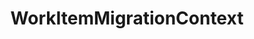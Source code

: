 ---
optionsClassName: WorkItemMigrationConfig
optionsClassFullName: MigrationTools._EngineV1.Configuration.Processing.WorkItemMigrationConfig
configurationSamples:
- name: default
  description: 
  code: >-
    {
      "$type": "WorkItemMigrationConfig",
      "Enabled": false,
      "ReplayRevisions": true,
      "PrefixProjectToNodes": false,
      "UpdateCreatedDate": true,
      "UpdateCreatedBy": true,
      "WIQLQueryBit": "AND  [Microsoft.VSTS.Common.ClosedDate] = '' AND [System.WorkItemType] NOT IN ('Test Suite', 'Test Plan','Shared Steps','Shared Parameter','Feedback Request')",
      "WIQLOrderBit": "[System.ChangedDate] desc",
      "LinkMigration": true,
      "AttachmentMigration": true,
      "AttachmentWorkingPath": "c:\\temp\\WorkItemAttachmentWorkingFolder\\",
      "FixHtmlAttachmentLinks": false,
      "SkipToFinalRevisedWorkItemType": true,
      "WorkItemCreateRetryLimit": 5,
      "FilterWorkItemsThatAlreadyExistInTarget": true,
      "PauseAfterEachWorkItem": false,
      "AttachmentMaxSize": 480000000,
      "AttachRevisionHistory": false,
      "LinkMigrationSaveEachAsAdded": false,
      "GenerateMigrationComment": true,
      "WorkItemIDs": null,
      "MaxRevisions": 0,
      "UseCommonNodeStructureEnricherConfig": false,
      "StopMigrationOnMissingAreaIterationNodes": true,
      "NodeBasePaths": null,
      "AreaMaps": {
        "$type": "Dictionary`2"
      },
      "IterationMaps": {
        "$type": "Dictionary`2"
      },
      "MaxGracefulFailures": 0,
      "SkipRevisionWithInvalidIterationPath": false,
      "SkipRevisionWithInvalidAreaPath": false
    }
  sampleFor: MigrationTools._EngineV1.Configuration.Processing.WorkItemMigrationConfig
description: WorkItemMigrationConfig is the main processor used to Migrate Work Items, Links, and Attachments. Use `WorkItemMigrationConfig` to configure.
className: WorkItemMigrationContext
typeName: Processors
architecture: v1
options:
- parameterName: AreaMaps
  type: Dictionary
  description: Remapping rules for area paths, implemented with regular expressions. The rules apply with a higher priority than the `PrefixProjectToNodes`, that is, if no rule matches the path and the `PrefixProjectToNodes` option is enabled, then the old `PrefixProjectToNodes` behavior is applied.
  defaultValue: '{}'
- parameterName: AttachmentMaxSize
  type: Int32
  description: '`AttachmentMigration` is set to true then you need to specify a max file size for upload in bites. For Azure DevOps Services the default is 480,000,000 bites (60mb), for TFS its 32,000,000 bites (4mb).'
  defaultValue: 480000000
- parameterName: AttachmentMigration
  type: Boolean
  description: If enabled this will migrate all of the attachments at the same time as the work item
  defaultValue: true
- parameterName: AttachmentWorkingPath
  type: String
  description: '`AttachmentMigration` is set to true then you need to specify a working path for attachments to be saved locally.'
  defaultValue: C:\temp\Migration\
- parameterName: AttachRevisionHistory
  type: Boolean
  description: This will create a json file with the revision history and attach it to the work item. Best used with `MaxRevisions` or `ReplayRevisions`.
  defaultValue: '?'
- parameterName: Enabled
  type: Boolean
  description: If enabled then the processor will run
  defaultValue: false
- parameterName: FilterWorkItemsThatAlreadyExistInTarget
  type: Boolean
  description: This loads all of the work items already saved to the Target and removes them from the Source work item list prior to commencing the run. While this may take some time in large data sets it reduces the time of the overall migration significantly if you need to restart.
  defaultValue: true
- parameterName: FixHtmlAttachmentLinks
  type: Boolean
  description: "**beta** If enabled this will fix any image attachments URL's, work item mention URL's or user mentions in the HTML fields as well as discussion comments. You must specify a PersonalAccessToken in the Source project for Azure DevOps; TFS should use integrated authentication."
  defaultValue: '?'
- parameterName: GenerateMigrationComment
  type: Boolean
  description: If enabled, adds a comment recording the migration
  defaultValue: false
- parameterName: IterationMaps
  type: Dictionary
  description: Remapping rules for iteration paths, implemented with regular expressions. The rules apply with a higher priority than the `PrefixProjectToNodes`, that is, if no rule matches the path and the `PrefixProjectToNodes` option is enabled, then the old `PrefixProjectToNodes` behavior is applied.
  defaultValue: '{}'
- parameterName: LinkMigration
  type: Boolean
  description: If enabled this will migrate the Links for the work item at the same time as the whole work item.
  defaultValue: true
- parameterName: LinkMigrationSaveEachAsAdded
  type: Boolean
  description: "If you have changed parents before re-running a sync you may get a `TF26194: unable to change the value of the 'Parent' field` error. This will resolve it, but will slow migration."
  defaultValue: false
- parameterName: MaxGracefulFailures
  type: Int32
  description: The maximum number of failures to tolerate before the migration fails. When set above zero, a work item migration error is logged but the migration will continue until the number of failed items reaches the configured value, after which the migration fails.
  defaultValue: 0
- parameterName: MaxRevisions
  type: Int32
  description: Sets the maximum number of revisions that will be migrated. "First + Last N = Max". If this was set to 5 and there were 10 revisions you would get the first 1 (creation) and the latest 4 migrated.
  defaultValue: 0
- parameterName: NodeBasePaths
  type: String[]
  description: The root paths of the Ares / Iterations you want migrate. See [NodeBasePath Configuration](#nodebasepath-configuration)
  defaultValue: '["/"]'
- parameterName: PauseAfterEachWorkItem
  type: Boolean
  description: Pause after each work item is migrated
  defaultValue: false
- parameterName: PrefixProjectToNodes
  type: Boolean
  description: Prefix your iterations and areas with the project name. If you have enabled this in `NodeStructuresMigrationConfig` you must do it here too.
  defaultValue: false
- parameterName: ReplayRevisions
  type: Boolean
  description: You can choose to migrate the tip only (a single write) or all of the revisions (many writes). If you are setting this to `false` to migrate only the tip then you should set `BuildFieldTable` to `true`.
  defaultValue: true
- parameterName: SkipRevisionWithInvalidAreaPath
  type: Boolean
  description: When set to true, this setting will skip a revision if the source area has not been migrated, has been deleted or is somehow invalid, etc.
  defaultValue: missng XML code comments
- parameterName: SkipRevisionWithInvalidIterationPath
  type: Boolean
  description: This will skip a revision if the source iteration has not been migrated i.e. it was deleted
  defaultValue: missng XML code comments
- parameterName: SkipToFinalRevisedWorkItemType
  type: Boolean
  description: "**beta** If enabled this will fix any image attachments URL's, work item mention URL's or user mentions in the HTML fields as well as discussion comments. You must specify a PersonalAccessToken in the Source project for Azure DevOps; TFS should use integrated authentication."
  defaultValue: false
- parameterName: StopMigrationOnMissingAreaIterationNodes
  type: Boolean
  description: ''
  defaultValue: '?'
- parameterName: UpdateCreatedBy
  type: Boolean
  description: "If this is enabled the creation process on the target project will create the items with the original creation date. (Important: The item history is always pointed to the date of the migration, it's change only the data column CreateDate, not the internal create date)"
  defaultValue: true
- parameterName: UpdateCreatedDate
  type: Boolean
  description: "If this is enabled the creation process on the target project will create the items with the original creation date. (Important: The item history is always pointed to the date of the migration, it's change only the data column CreateDate, not the internal create date)"
  defaultValue: true
- parameterName: UseCommonNodeStructureEnricherConfig
  type: Boolean
  description: ''
  defaultValue: '?'
- parameterName: WIQLOrderBit
  type: String
  description: A work item query to affect the order in which the work items are migrated. Don't leave this empty.
  defaultValue: '[System.ChangedDate] desc'
- parameterName: WIQLQueryBit
  type: String
  description: A work item query based on WIQL to select only important work items. To migrate all leave this empty. See [WIQL Query Bits](#wiql-query-bits)
  defaultValue: AND  [Microsoft.VSTS.Common.ClosedDate] = '' AND [System.WorkItemType] NOT IN ('Test Suite', 'Test Plan','Shared Steps','Shared Parameter','Feedback Request')
- parameterName: WorkItemCreateRetryLimit
  type: Int32
  description: '**beta** If set to a number greater than 0 work items that fail to save will retry after a number of seconds equal to the retry count. This allows for periodic network glitches not to end the process.'
  defaultValue: 5
- parameterName: WorkItemIDs
  type: IList
  description: A list of work items to import
  defaultValue: '[]'
status: ready
processingTarget: Work Items
classFile: /src/VstsSyncMigrator.Core/Execution/MigrationContext/WorkItemMigrationContext.cs
optionsClassFile: /src/MigrationTools/_EngineV1/Configuration/Processing/WorkItemMigrationConfig.cs

redirectFrom: []
layout: reference
toc: true
permalink: /Reference/v1/Processors/WorkItemMigrationContext/
title: WorkItemMigrationContext
categories:
- Processors
- v1
notes: >-
  ## <a name="WIQLQueryBits"></a>WIQL Query Bits


  The Work Item queries are all built using Work Item [Query Language (WIQL)](https://docs.microsoft.com/en-us/azure/devops/boards/queries/wiql-syntax).


  > Note: A useful Azure DevOps Extension to explore WIQL is the [WIQL Editor](https://marketplace.visualstudio.com/items?itemName=ottostreifel.wiql-editor)


  ### Examples


  You can use the [WIQL Editor](https://marketplace.visualstudio.com/items?itemName=ottostreifel.wiql-editor) to craft a query in Azure DevOps.


  Typical way that queries are built:


  ```
   var targetQuery =
       string.Format(
           @"SELECT [System.Id], [{ReflectedWorkItemIDFieldName}] FROM WorkItems WHERE [System.TeamProject] = @TeamProject {WIQLQueryBit} ORDER BY {WIQLOrderBit}",
           Engine.Target.Config.ReflectedWorkItemIDFieldName,
           _config.WIQLQueryBit,
           _config.WIQLOrderBit
        );
  var targetFoundItems = Engine.Target.WorkItems.GetWorkItems(targetQuery);

  ```


  A simple example config:


  ```

  "WIQLQueryBit": "AND [System.WorkItemType] NOT IN ('Test Suite', 'Test Plan')",

  "WIQLOrderBit": "[System.ChangedDate] desc",

  ```

  Scope to Area Path (Team data):


  ```

  "WIQLQueryBit": "AND [System.AreaPath] UNDER 'project\Team 1\' AND [System.WorkItemType] NOT IN ('Test Suite', 'Test Plan')",

  "WIQLOrderBit": "[System.ChangedDate] desc",

  ```


  ```

  "WIQLQueryBit": "AND [System.ChangedDate] > 'project\Team 1\' AND [System.WorkItemType] NOT IN ('Test Suite', 'Test Plan')",

  "WIQLOrderBit": "[System.ChangedDate] desc",

  ```


  ## <a name="NodeBasePath"></a>NodeBasePath Configuration ##

  The `NodeBasePaths` entry allows the filtering of the nodes to be replicated on the target projects. To try to explain the correct usage let us assume that we have a source team project `SourceProj` with the following node structures


  - AreaPath
     - SourceProj
     - SourceProj\Team 1
     - SourceProj\Team 2
     - SourceProj\Team 2\Sub-Area
     - SourceProj\Team 3
  - IterationPath
     - SourceProj
     - SourceProj\Sprint 1
     - SourceProj\Sprint 2
     - SourceProj\Sprint 2\Sub-Iteration
     - SourceProj\Sprint 3

  Depending upon what node structures you wish to migrate you would need the following settings. Exclusions are also possible by prefixing a path with an exclamation mark `!`. Example are


  | | |

  |-|-|

  | Intention    | Migrate all areas and iterations and all Work Items

  | NodeBasePath | `[]`

  | Comment      | The same AreaPath and Iteration Paths are created on the target as on the source. Hence, all migrated WI remain in their existing area and iteration paths

  ||

  | Intention    | Only migrate area path `Team 2` and it associated Work Items, but all iteration paths

  | NodeBasePath | `["Team 2", "Sprint"]`

  | Comment      | Only the area path ending `Team 2` will be migrated. <br>The `WIQLQueryBit` should be edited to limit the WI migrated to this area path e.g. add `AND [System.AreaPath] UNDER 'SampleProject\\Team 2'` . <br> The migrated WI will have an area path of `TargetProj\Team 2` but retain their iteration paths matching the sprint name on the source

  ||

  | Intention    | Only migrate iterations structure

  | NodeBasePath | `["Sprint"]`

  | Comment      | Only the area path ending `Team 2` will be migrated<br>All the iteration paths will be migrated. <br> The migrated WI will have the default area path of `TargetProj` as their source area path was not migrated i.e. `TargetProj`<br> The migrated WI will have an iteration path match the sprint name on the source

  ||

  | Intention    | Move all WI to the existing area and iteration paths on the targetProj

  | NodeBasePath | `["DUMMY VALUE"]`

  | Comment      | As the `NodeBasePath` does not match any source area or iteration path no nodes are migrated. <br>Migrated WI will be assigned to any matching area or iteration paths. If no matching ones can be found they will default to the respective root values

  ||

  | Intention    | Move the `Team 2` area, but not its `Sub-Area`

  | NodeBasePath | `["Team 2", "!Team 2\\SubArea"]`

  | Comment      | The Work Items will have to be restricted to the right areas, e.g. with `AND [System.AreaPath] UNDER 'SampleProject\\Team 2' AND [System.AreaPath] NOT UNDER 'SampleProject\\Team 2\\Sub-Area'`, otherwise their migratin will fail


  # Iteration Maps and Area Maps


  These two configuration elements apply after the `NodeBasePaths` selector, i.e.

  only on Areas and Iterations that have been selected for migration. They allow

  to change the area path, respectively the iteration path, of migrated work items.


  These remapping rules are applied both while creating path nodes in the target

  project and when migrating work items.


  These remapping rules are applied with a higher priority than the

  `PrefixProjectToNodes` option. This means that if no declared rule matches the

  path and the `PrefixProjectToNodes` option is enabled, then the old behavior is

  used.


  The syntax is a dictionary of regular expressions and the replacement text.


  *Warning*: These follow the

  [.net regular expression language](https://docs.microsoft.com/en-us/dotnet/standard/base-types/regular-expression-language-quick-reference).

  The key in the dictionary is a regular expression search pattern, while the

  value is a regular expression replacement pattern. It is therefore possible to

  use back-references in the replacement string.


  *Warning*: Special characters in the acceptation of regular expressions _and_

  json both need to be escaped. For a key, this means, for example, that a

  literal backslash must be escaped for the regular expression language `\\`

  _and_ each of these backslashes must then be escaped for the json encoding:

  `\\\\`. In the replacement string, a literal `$` must be escaped with an

  additional `$` if it is followed by a number (due to the special meaning in

  regular expression replacement strings), while a backslash must be escaped

  (`\\`) due to the special meaning in json.


  *Advice*: To avoid unexpected results, always match terminating backslashes in

  the search pattern and replacement string: if a search pattern ends with a

  backslash, you should also put one in the replacement string, and if the search

  pattern does not include a terminating backslash, then none should be included

  in the replacement string.


  #### Examples explained


  ```json

  "IterationMaps": {
    "^OriginalProject\\\\Path1(?=\\\\Sprint 2022)": "TargetProject\\AnotherPath\\NewTeam",
    "^OriginalProject\\\\Path1(?=\\\\Sprint 2020)": "TargetProject\\AnotherPath\\Archives\\Sprints 2020",
    "^OriginalProject\\\\Path2": "TargetProject\\YetAnotherPath\\Path2",
  },

  "AreaMaps": {
    "^OriginalProject\\\\(DescopeThis|DescopeThat)": "TargetProject\\Archive\\Descoped\\",
    "^OriginalProject\\\\(?!DescopeThis|DescopeThat)": "TargetProject\\NewArea\\",
  }

  ```


  - `"^OriginalProject\\\\Path1(?=\\\\Sprint 2022)": "TargetProject\\AnotherPath\\NewTeam",`

    In an iteration path, `OriginalProject\Path1` found at the beginning of the
    path, when followed by `\Sprint 2022`, will be replaced by
    `TargetProject\AnotherPath\NewTeam`.

    `OriginalProject\Path1\Sprint 2022\Sprint 01` will become
    `TargetProject\AnotherPath\NewTeam\Sprint 2022\Sprint 01` but
    `OriginalProject\Path1\Sprint 2020\Sprint 03` will _not_ be transformed by
    this rule.

  - `"^OriginalProject\\\\Path1(?=\\\\Sprint 2020)": "TargetProject\\AnotherPath\\Archives\\Sprints 2020",`

    In an iteration path, `OriginalProject\Path1` found at the beginning of the
    path, when followed by `\Sprint 2020`, will be replaced by
    `TargetProject\AnotherPath\Archives\\Sprints 2020`.

    `OriginalProject\Path1\Sprint 2020\Sprint 01` will become
    `TargetProject\AnotherPath\Archives\Sprint 2020\Sprint 01` but
    `OriginalProject\Path1\Sprint 2021\Sprint 03` will _not_ be transformed by
    this rule.

  - `"^OriginalProject\\\\Path2": "TargetProject\\YetAnotherPath\\Path2",`

    In an iteration path, `OriginalProject\Path2` will be replaced by
    `TargetProject\YetAnotherPath\Path2`.

  - `"^OriginalProject\\\\(DescopeThis|DescopeThat)": "TargetProject\\Archive\\Descoped\\",`

    In an area path, `OriginalProject\` found at the beginning of the path, when
    followed by either `DescopeThis` or `DescopeThat` will be replaced by `TargetProject\Archive\Descoped\`.

    `OriginalProject\DescopeThis\Area` will be transformed to
    `TargetProject\Archive\Descoped\DescopeThis\Area`.
    `OriginalProject\DescopeThat\Product` will be transformed to
    `TargetProject\Archive\Descoped\DescopeThat\Product`.

  - `"^OriginalProject\\\\(?!DescopeThis|DescopeThat)": "TargetProject\\NewArea\\",`

    In an area path, `OriginalProject\` found at the beginning of the path will be
    replaced by `TargetProject\NewArea\` unless it is followed by `DescopeThis` or
    `DescopeThat`.

    `OriginalProject\ValidArea\` would be replaced by
    `TargetProject\NewArea\ValidArea\` but `OriginalProject\DescopeThis` would not
    be modified by this rule.

  ## More Complex Team Migrations

  The above options allow you to bring over a sub-set of the WIs (using the `WIQLQueryBit`) and move their area or iteration path to a default location. However you may wish to do something more complex e.g. re-map the team structure. This can be done with addition of a `FieldMaps` block to configuration in addition to the `NodeBasePaths`.


  Using the above sample structure, if you wanted to map the source project `Team 1`  to target project `Team A` etc. you could add the field map as follows


  A complete list of [FieldMaps](../Reference/v1/FieldMaps/index.md) are available.


  ```
   "FieldMaps": [
     {
        "$type": "FieldValueMapConfig",
        "WorkItemTypeName": "*",
        "sourceField": "System.AreaPath",
        "targetField": "System.AreaPath",
        "defaultValue": "TargetProg",
        "valueMapping": {
          "SampleProj\\Team 1": "TargetProg\\Team A",
          "SampleProj\\Team 2": "TargetProg\\Team B"
          "SampleProj\\Team 3": "TargetProg\\Team C"
        }
      },
    ],

  ```


  > Note: This mappings could also be achieved with other forms of Field mapper e.g. `RegexFieldMapConfig`, but the value mapper as an example is easy to understand
introduction: ''

---